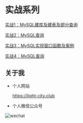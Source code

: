 # 实战系列

[实战1：MySQL建库及建表及部分查询](./实战1)

[实战2：MySQL查询](./实战2)

[实战3：MySQL实现窗口函数及案例](./实战3)

[实战4：MySQL查询](./实战4)

## 关于我

- 个人网站

  https://light-city.club

- 个人微信公众号

![wechat](../img/wechat.jpg)